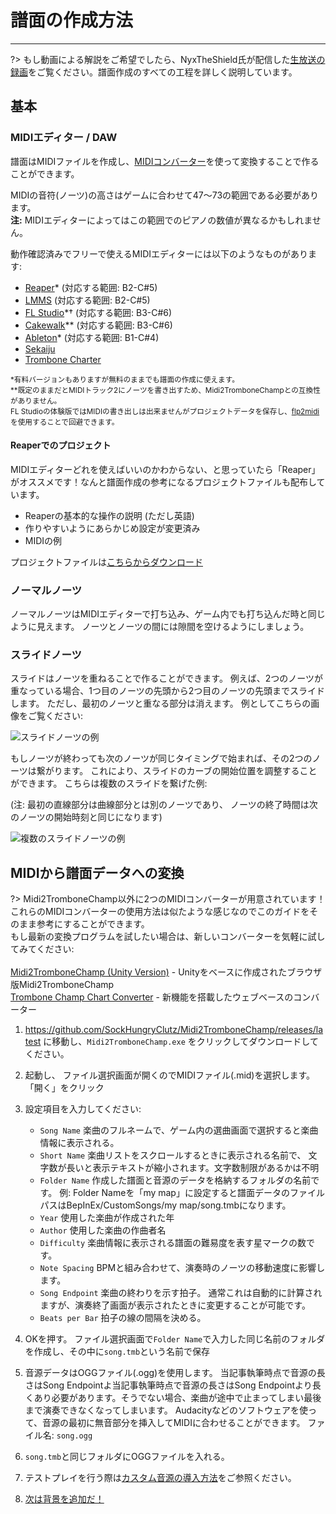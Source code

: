 # 譜面の作成方法
---

?> もし動画による解説をご希望でしたら、NyxTheShield氏が配信した[生放送の録画](https://www.youtube.com/watch?v=ig27SlJveGs)をご覧ください。譜面作成のすべての工程を詳しく説明しています。

## 基本
### MIDIエディター / DAW
譜面はMIDIファイルを作成し、[MIDIコンバーター](#converting-midi-to-map-file)を使って変換することで作ることができます。

MIDIの音符(ノーツ)の高さはゲームに合わせて47～73の範囲である必要があります。<br>**注:** MIDIエディターによってはこの範囲でのピアノの数値が異なるかもしれません。

動作確認済みでフリーで使えるMIDIエディターには以下のようなものがあります:
- [Reaper](https://www.reaper.fm/download.php)* (対応する範囲: B2-C#5)
- [LMMS](https://lmms.io/download#windows) (対応する範囲: B2-C#5)
- [FL Studio](https://www.image-line.com/fl-studio-download/)*† (対応する範囲: B3-C#6)
- [Cakewalk](https://www.bandlab.com/products/cakewalk)** (対応する範囲: B3-C#6)
- [Ableton](https://www.ableton.com/en/trial/)* (対応する範囲: B1-C#4)
- [Sekaiju](http://openmidiproject.osdn.jp/Sekaiju_en.html)
- [Trombone Charter](https://github.com/towai/TromboneCharter/releases/latest)

<sub>*有料バージョンもありますが無料のままでも譜面の作成に使えます。</sub><br> <sub>**既定のままだとMIDIトラック2にノーツを書き出すため、Midi2TromboneChampとの互換性がありません。</sub><br> <sub>FL Studioの体験版ではMIDIの書き出しは出来ませんがプロジェクトデータを保存し、<a href="https://github.com/Kaydax/flp2midi/releases/latest">flp2midi</a> を使用することで回避できます。</p>

<h4 spaces-before="0">
  Reaperでのプロジェクト
</h4>

<p spaces-before="0">
  MIDIエディターどれを使えばいいのかわからない、と思っていたら「Reaper」がオススメです！なんと譜面作成の参考になるプロジェクトファイルも配布しています。
</p>

<ul>
  <li>
    Reaperの基本的な操作の説明 (ただし英語)
  </li>
  <li>
    作りやすいようにあらかじめ設定が変更済み
  </li>
  <li>
    MIDIの例
  </li>
</ul>

<p spaces-before="0">
  プロジェクトファイルは<a href="https://trombone.wiki/docs/files/REAPER_Trombone_Champ_Charting_Template.zip">こちらからダウンロード</a>
</p>

<h3 spaces-before="0">
  ノーマルノーツ
</h3>

<p spaces-before="0">
  ノーマルノーツはMIDIエディターで打ち込み、ゲーム内でも打ち込んだ時と同じように見えます。 ノーツとノーツの間には隙間を空けるようにしましょう。
</p>

<h3 spaces-before="0">
  スライドノーツ
</h3>

<p spaces-before="0">
  スライドはノーツを重ねることで作ることができます。 例えば、2つのノーツが重なっている場合、1つ目のノーツの先頭から2つ目のノーツの先頭までスライドします。 ただし、最初のノーツと重なる部分は消えます。 例としてこちらの画像をご覧ください:
</p>

<p spaces-before="0">
  <img src="../docs/files/slide1.png" alt="スライドノーツの例" />
</p>

<p spaces-before="0">
  もしノーツが終わっても次のノーツが同じタイミングで始まれば、その2つのノーツは繋がります。 これにより、スライドのカーブの開始位置を調整することができます。 こちらは複数のスライドを繋げた例:
</p>

<p spaces-before="0">
  (注: 最初の直線部分は曲線部分とは別のノーツであり、 ノーツの終了時間は次のノーツの開始時刻と同じになります)
</p>

<p spaces-before="0">
  <img src="../docs/files/slide2.png" alt="複数のスライドノーツの例" />
</p>

<h2 spaces-before="0">
  MIDIから譜面データへの変換
</h2>

<p spaces-before="0">
  ?> Midi2TromboneChamp以外に2つのMIDIコンバーターが用意されています！ <br>これらのMIDIコンバーターの使用方法は似たような感じなのでこのガイドをそのまま参考にすることができます。 <br>もし最新の変換プログラムを試したい場合は、新しいコンバーターを気軽に試してみてください: <br><br><a href="https://nyxtheshield.github.io/Midi2TromboneChamp/">Midi2TromboneChamp (Unity Version)</a> - Unityをベースに作成されたブラウザ版Midi2TromboneChamp <br><a href="https://rshieldsprojects.github.io/projects/tccc/">Trombone Champ Chart Converter</a> - 新機能を搭載したウェブベースのコンバーター
</p>

<ol start="1">
  <li>
    <p spaces-before="0">
      <a href="https://github.com/SockHungryClutz/Midi2TromboneChamp/releases/latest" x-nc="1">https://github.com/SockHungryClutz/Midi2TromboneChamp/releases/latest</a> に移動し、<code>Midi2TromboneChamp.exe</code> をクリックしてダウンロードしてください。
    </p>
  </li>
  
  <li>
    <p spaces-before="0">
      起動し、 ファイル選択画面が開くのでMIDIファイル(.mid)を選択します。 「開く」をクリック
    </p>
  </li>
  
  <li>
    <p spaces-before="0">
      設定項目を入力してください:
    </p>
    <ul>
      <li>
        <code>Song Name</code> 楽曲のフルネームで、ゲーム内の選曲画面で選択すると楽曲情報に表示される。
      </li>
      <li>
        <code>Short Name</code> 楽曲リストをスクロールするときに表示される名前で、 文字数が長いと表示テキストが縮小されます。文字数制限があるかは不明
      </li>
      <li>
        <code>Folder Name</code> 作成した譜面と音源のデータを格納するフォルダの名前です。 例: Folder Nameを「my map」に設定すると譜面データのファイルパスはBepInEx/CustomSongs/my map/song.tmbになります。
      </li>
      <li>
        <code>Year</code> 使用した楽曲が作成された年
      </li>
      <li>
        <code>Author</code> 使用した楽曲の作曲者名
      </li>
      <li>
        <code>Difficulty</code> 楽曲情報に表示される譜面の難易度を表す星マークの数です。
      </li>
      <li>
        <code>Note Spacing</code>  BPMと組み合わせて、演奏時のノーツの移動速度に影響します。
      </li>
      <li>
        <code>Song Endpoint</code> 楽曲の終わりを示す拍子。 通常これは自動的に計算されますが、演奏終了画面が表示されたときに変更することが可能です。
      </li>
      <li>
        <code>Beats per Bar</code> 拍子の線の間隔を決める。
      </li>
    </ul>
  </li>
  
  <li>
    <p spaces-before="0">
      OKを押す。 ファイル選択画面で<code>Folder Name</code>で入力した同じ名前のフォルダを作成し、その中に<code>song.tmb</code>という名前で保存
    </p>
  </li>
  
  <li>
    <p spaces-before="0">
      音源データはOGGファイル(.ogg)を使用します。 当記事執筆時点で音源の長さはSong Endpointよ当記事執筆時点で音源の長さはSong Endpointより長くあり必要があります。そうでない場合、楽曲が途中で止まってしまい最後まで演奏できなくなってしまいます。 Audacityなどのソフトウェアを使って、音源の最初に無音部分を挿入してMIDIに合わせることができます。 ファイル名: <code>song.ogg</code>
    </p>
  </li>
  
  <li>
    <p spaces-before="0">
      <code>song.tmb</code>と同じフォルダにOGGファイルを入れる。
    </p>
  </li>
  
  <li>
    <p spaces-before="0">
      テストプレイを行う際は<a href="installing-songs">カスタム音源の導入方法</a>をご参照ください。
    </p>
  </li>
  
  <li>
    <p spaces-before="0">
      <a href="chart-backgrounds">次は背景を追加だ！</a>
    </p>
  </li>
</ol>
